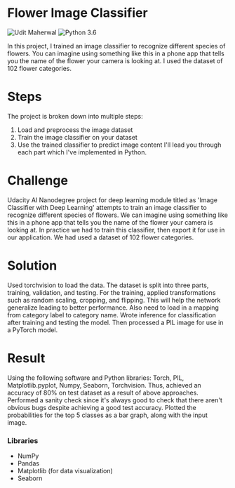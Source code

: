 # Flower Image Classifier

![Udit Maherwal](https://img.shields.io/badge/Udit-Maherwal-yellowgreen) ![Python 3.6](https://img.shields.io/badge/Python-red)

In this project, I trained an image classifier to recognize different species of flowers. You can imagine using something like this in a phone app that tells you the name of the flower your camera is looking at. I used the dataset of 102 flower categories.

# Steps

The project is broken down into multiple steps:
1. Load and preprocess the image dataset
2. Train the image classifier on your dataset
3. Use the trained classifier to predict image content
I'll lead you through each part which I've implemented in Python.

# Challenge

Udacity AI Nanodegree project for deep learning module titled as 'Image Classifier with Deep Learning' attempts to train an image classifier to recognize different species of flowers. We can imagine using something like this in a phone app that tells you the name of the flower your camera is looking at. In practice we had to train this classifier, then export it for use in our application. We had used a dataset of 102 flower categories.

# Solution

Used torchvision to load the data. The dataset is split into three parts, training, validation, and testing. For the training, applied transformations such as random scaling, cropping, and flipping. This will help the network generalize leading to better performance. Also need to load in a mapping from category label to category name. Wrote inference for classification after training and testing the model. Then processed a PIL image for use in a PyTorch model.

# Result

Using the following software and Python libraries: Torch, PIL, Matplotlib.pyplot, Numpy, Seaborn, Torchvision. Thus, achieved an accuracy of 80% on test dataset as a result of above approaches. Performed a sanity check since it's always good to check that there aren't obvious bugs despite achieving a good test accuracy. Plotted the probabilities for the top 5 classes as a bar graph, along with the input image.

### Libraries
* NumPy 
* Pandas
* Matplotlib (for data visualization)
* Seaborn
